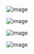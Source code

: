 ![image](https://github.com/Onurk18/FlashCardApp/assets/72508202/ccadcbd4-5299-42fb-8c47-8c25b3b3f85d)

![image](https://github.com/Onurk18/FlashCardApp/assets/72508202/91a74a20-63b3-4dad-8a1b-2c8f31660037)

![image](https://github.com/Onurk18/FlashCardApp/assets/72508202/8759b3a8-726c-4755-b95c-562633879d32)

![image](https://github.com/Onurk18/FlashCardApp/assets/72508202/2f4c1d57-c894-4699-8066-24fbef5da56e)


